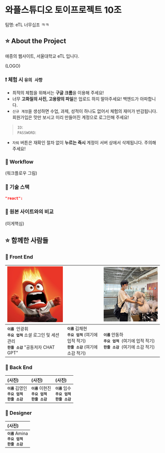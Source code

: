 # 와플스튜디오 토이프로젝트 10조

팀명: eTL 너무십조 ㅋㅋ

## ⭐️ About the Project

애증의 웹사이트, 서울대학교 eTL 입니다.

(LOGO)

### ❗️ 체험 시 `유의 사항`
* 최적의 체험을 위해서는 **구글 크롬**을 이용해 주세요!
* 너무 **고화질의 사진, 고용량의 파일**은 업로드 하지 말아주세요! 백엔드가 아파합니다.
* `신규 계정`을 생성하면 수업, 과제, 성적이 하나도 없어서 체험의 재미가 반감됩니다. 회원가입은 맛만 보시고 미리 만들어진 계정으로 로그인해 주세요!
> `ID`: <br/>
> `PASSWORD`:
* `자퇴` 버튼은 재확인 절차 없이 **누르는 즉시** 계정이 서버 상에서 삭제됩니다. 주의해 주세요!

### 🌊 Workflow
(워크플로우 그림)

### 🔧 기술 스택
```json
"react": 
```

### 🔹 원본 사이트와의 비교
(이게핵심)

## ⭐️ 함께한 사람들

### 🧇 Front End

| <img src="./src/resources/profile_panghwi.jpeg" width="300px"/>                             |                                                                                     | <img src="./src/resources/profile_dongha.jpeg" width="300px"/>                         |
|:--------------------------------------------------------------------------------------------|:------------------------------------------------------------------------------------|:---------------------------------------------------------------------------------------|
| **`이름`** &nbsp;안광휘<br/>**`주요 업적`**&nbsp;소셜 로그인 및 세션 관리<br/>**`한줄 소감`**&nbsp;"공동저자 CHAT GPT" | **`이름`**&nbsp;김채현<br/>**`주요 업적`**&nbsp;(여기에 업적 적기)<br/>**`한줄 소감`**&nbsp;(여기에 소감 적기) | **`이름`**&nbsp;안동하<br/>**`주요 업적`** &nbsp;(여기에 업적 적기) <br/>**`한줄 소감`** &nbsp;(여기에 소감 적기) |

### 🧇 Back End

|(사진)|(사진)|(사진)|
|:---|:---|:---|
|**`이름`** 김영인<br/>**`주요 업적`**  <br/>**`한줄 소감`** |**`이름`** 이현진<br/>**`주요 업적`**  <br/>**`한줄 소감`** |**`이름`** 임수<br/>**`주요 업적`**  <br/>**`한줄 소감`** |

### 🧇 Designer

|(사진)|
|:---|
|**`이름`** Amina<br/>**`주요 업적`**  <br/>**`한줄 소감`** |

